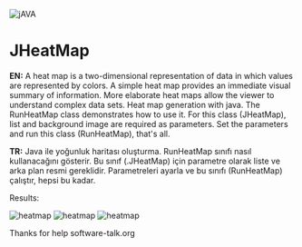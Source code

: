 ![jAVA](https://img.shields.io/badge/Language-Java-red.svg)
# JHeatMap

**EN:** A heat map is a two-dimensional representation of data in which values are represented by colors. A simple heat map provides an immediate visual summary of information. More elaborate heat maps allow the viewer to understand complex data sets. Heat map generation with java. The RunHeatMap class demonstrates how to use it. For this class (JHeatMap), list and background image are required as parameters. Set the parameters and run this class (RunHeatMap), that's all.

**TR:** Java ile yoğunluk haritası oluşturma. RunHeatMap sınıfı nasıl kullanacağını gösterir. Bu sınıf (.JHeatMap) için parametre olarak liste ve arka plan resmi gereklidir. Parametreleri ayarla ve bu sınıfı (RunHeatMap) çalıştır, hepsi bu kadar.

Results:

![heatmap](http://i.imgur.com/W0YCvkM.png)
![heatmap](http://mesutpiskin.com/blog/wp-content/uploads/2018/04/heatmap-640x480.jpeg)
![heatmap](https://community.uservoice.com/wp-content/uploads/heatmap-f-shape-800x371.jpg)


Thanks for help software-talk.org
